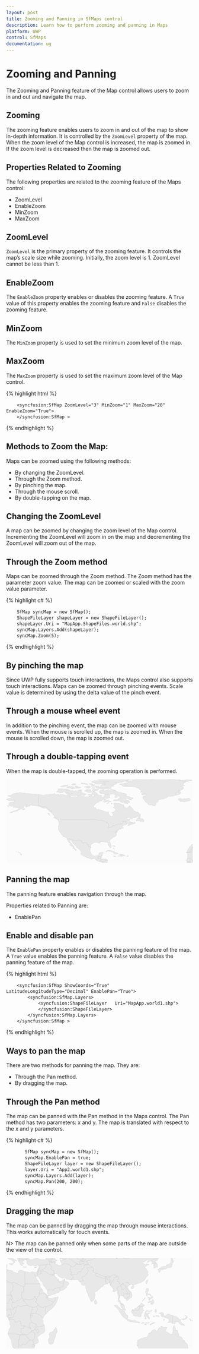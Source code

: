 ```yaml
---
layout: post
title: Zooming and Panning in SfMaps control
description: Learn how to perform zooming and panning in Maps
platform: UWP
control: SfMaps
documentation: ug
---
```


# Zooming and Panning

The Zooming and Panning feature of the Map control allows users to zoom in and out and navigate the map.

## Zooming

The zooming feature enables users to zoom in and out of the map to show in-depth information. It is controlled by the `ZoomLevel` property of the map. When the zoom level of the Map control is increased, the map is zoomed in. If the zoom level is decreased then the map is zoomed out.

## Properties Related to Zooming

The following properties are related to the zooming feature of the Maps control:

* ZoomLevel
* EnableZoom
* MinZoom
* MaxZoom

## ZoomLevel

`ZoomLevel` is the primary property of the zooming feature. It controls the map’s scale size while zooming. Initially, the zoom level is 1. ZoomLevel cannot be less than 1.

## EnableZoom

The `EnableZoom` property enables or disables the zooming feature. A `True` value of this property enables the zooming feature and `False` disables the zooming feature.

## MinZoom

The `MinZoom` property is used to set the minimum zoom level of the map. 

## MaxZoom

The `MaxZoom` property is used to set the maximum zoom level of the Map control.

{% highlight html %}

        <syncfusion:SfMap ZoomLevel="3" MinZoom="1" MaxZoom="20" EnableZoom="True">                
        </syncfusion:SfMap >

{% endhighlight %}

## Methods to Zoom the Map:

Maps can be zoomed using the following methods:

* By changing the ZoomLevel.
* Through the Zoom method.
* By pinching the map.
* Through the mouse scroll.
* By double-tapping on the map.



## Changing the ZoomLevel

A map can be zoomed by changing the zoom level of the Map control. Incrementing the ZoomLevel will zoom in on the map and decrementing the ZoomLevel will zoom out of the map.

## Through the Zoom method

Maps can be zoomed through the Zoom method. The Zoom method has the parameter zoom value. The map can be zoomed or scaled with the zoom value parameter.

{% highlight c# %}

        SfMap syncMap = new SfMap();
        ShapeFileLayer shapeLayer = new ShapeFileLayer();
        shapeLayer.Uri = "MapApp.ShapeFiles.world.shp";
        syncMap.Layers.Add(shapeLayer);
        syncMap.Zoom(5);

{% endhighlight  %}

## By pinching the map

Since UWP fully supports touch interactions, the Maps control also supports touch interactions.  Maps can be zoomed through pinching events. Scale value is determined by using the delta value of the pinch event.

## Through a mouse wheel event

In addition to the pinching event, the map can be zoomed with mouse events.  When the mouse is scrolled up, the map is zoomed in. When the mouse is scrolled down, the map is zoomed out.

## Through a double-tapping event

When the map is double-tapped, the zooming operation is performed. 


![](Features_images/Features_img6.png)

## Panning the map

The panning feature enables navigation through the map.

Properties related to Panning are:

* EnablePan

## Enable and disable pan

The `EnablePan` property enables or disables the panning feature of the map. A `True` value enables the panning feature. A `False` value disables the panning feature of the map.

{% highlight html %}

        <syncfusion:SfMap ShowCoords="True" LatitudeLongitudeType="Decimal" EnablePan="True">         
            <syncfusion:SfMap.Layers>
                <syncfusion:ShapeFileLayer   Uri="MapApp.world1.shp">                    
                </syncfusion:ShapeFileLayer>
            </syncfusion:SfMap.Layers>
        </syncfusion:SfMap >

{% endhighlight %}

## Ways to pan the map

There are two methods for panning the map. They are:

* Through the Pan method.
* By dragging the map.

## Through the Pan method

The map can be panned with the Pan method in the Maps control. The Pan method has two parameters: x and y.  The map is translated with respect to the x and y parameters.

{% highlight c# %}
   
           SfMap syncMap = new SfMap();
           syncMap.EnablePan = true;
           ShapeFileLayer layer = new ShapeFileLayer();
           layer.Uri = "App2.world1.shp";
           syncMap.Layers.Add(layer);
           syncMap.Pan(200, 200);

{% endhighlight  %}

## Dragging the map

The map can be panned by dragging the map through mouse interactions. This works automatically for touch events.

N>  The map can be panned only when some parts of the map are outside the view of the control.

![](Features_images/Features_img8.png)
